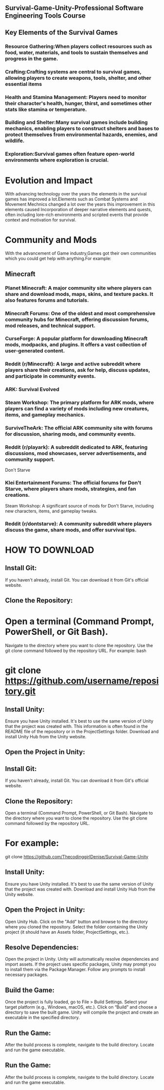 ## Survival-Game-Unity-Professional Software Engineering Tools Course
## Key Elements of the Survival Games

###            Resource Gathering:When players collect resources such as food, water, materials, and tools to sustain themselves and progress in the game.

###            Crafting:Crafting systems are central to survival games, allowing players to create weapons, tools, shelter, and other essential items 

###            Health and Stamina Management: Players need to monitor their character's health, hunger, thirst, and sometimes other stats like stamina or temperature.

###            Building and Shelter:Many survival games include building mechanics, enabling players to construct shelters and bases to protect themselves from environmental hazards, enemies, and wildlife.

###            Exploration:Survival games often feature open-world environments where exploration is crucial.


 #     Evolution and Impact
With advancing technology over the years the elements in the survival games has improved a lot.Elements such as Combat Systems and Movement Mechnics changed a lot over the years this improvement in this elements caused Incorporation of deeper narrative elements and quests, often including lore-rich environments and scripted events that provide context and motivation for survival.
#     Community and Mods

With the advancement of Game industry,Games got their own communities which you could get help with anything.For example:
## Minecraft
 ### Planet Minecraft: A major community site where players can share and download mods, maps, skins, and texture packs. It also features forums and tutorials.
 ###  Minecraft Forums: One of the oldest and most comprehensive community hubs for Minecraft, offering discussion forums, mod releases, and technical support.
 ### CurseForge: A popular platform for downloading Minecraft mods, modpacks, and plugins. It offers a vast collection of user-generated content.
 ###  Reddit (r/Minecraft): A large and active subreddit where players share their creations, ask for help, discuss updates, and participate in community events.

 ###  ARK: Survival Evolved
 ### Steam Workshop: The primary platform for ARK mods, where players can find a variety of mods including new creatures, items, and gameplay mechanics.
 ### SurviveTheArk: The official ARK community site with forums for discussion, sharing mods, and community events.
 ### Reddit (r/playark): A subreddit dedicated to ARK, featuring discussions, mod showcases, server advertisements, and community support.
Don't Starve
### Klei Entertainment Forums: The official forums for Don't Starve, where players share mods, strategies, and fan creations.
Steam Workshop: A significant source of mods for Don't Starve, including new characters, items, and gameplay tweaks.
### Reddit (r/dontstarve): A community subreddit where players discuss the game, share mods, and offer survival tips.

# HOW TO DOWNLOAD
## Install Git:

If you haven't already, install Git. You can download it from Git's official website.
##  Clone the Repository:

# Open a terminal (Command Prompt, PowerShell, or Git Bash).
Navigate to the directory where you want to clone the repository.
Use the git clone command followed by the repository URL. For example:
bash

# git clone https://github.com/username/repository.git
##  Install Unity:

Ensure you have Unity installed. It's best to use the same version of Unity that the project was created with. This information is often found in the README file of the repository or in the ProjectSettings folder.
Download and install Unity Hub from the Unity website.

## Open the Project in Unity:

## Install Git:

If you haven't already, install Git. You can download it from Git's official website.
## Clone the Repository:

Open a terminal (Command Prompt, PowerShell, or Git Bash).
Navigate to the directory where you want to clone the repository.
Use the git clone command followed by the repository URL. 
# For example:
git clone https://github.com/ThecodinggirlDenise/Survival-Game-Unity 

## Install Unity:

Ensure you have Unity installed. It's best to use the same version of Unity that the project was created with.
Download and install Unity Hub from the Unity website.

## Open the Project in Unity:

Open Unity Hub.
Click on the "Add" button and browse to the directory where you cloned the repository.
Select the folder containing the Unity project (it should have an Assets folder, ProjectSettings, etc.).

## Resolve Dependencies:

Open the project in Unity. Unity will automatically resolve dependencies and import assets.
If the project uses specific packages, Unity may prompt you to install them via the Package Manager. Follow any prompts to install necessary packages.

## Build the Game:

Once the project is fully loaded, go to File > Build Settings.
Select your target platform (e.g., Windows, macOS, etc.).
Click on “Build” and choose a directory to save the built game.
Unity will compile the project and create an executable in the specified directory.
## Run the Game:

After the build process is complete, navigate to the build directory.
Locate and run the game executable.

## Run the Game:

After the build process is complete, navigate to the build directory.
Locate and run the game executable.




